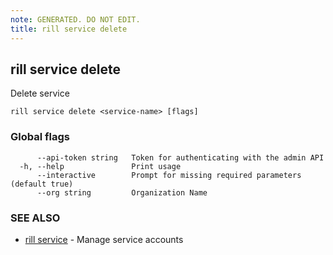 ```yaml
---
note: GENERATED. DO NOT EDIT.
title: rill service delete
---
```

## rill service delete

Delete service

```
rill service delete <service-name> [flags]
```

### Global flags

```
      --api-token string   Token for authenticating with the admin API
  -h, --help               Print usage
      --interactive        Prompt for missing required parameters (default true)
      --org string         Organization Name
```

### SEE ALSO

* [rill service](service.md)	 - Manage service accounts

